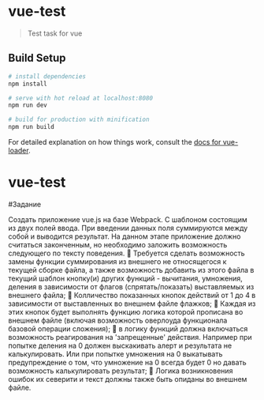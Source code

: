 # vue-test

> Test task for vue

## Build Setup

``` bash
# install dependencies
npm install

# serve with hot reload at localhost:8080
npm run dev

# build for production with minification
npm run build
```

For detailed explanation on how things work, consult the [docs for vue-loader](http://vuejs.github.io/vue-loader).
# vue-test

#Задание

Создать приложение vue.js на базе Webpack.
С шаблоном состоящим из двух полей ввода.
При введении данных поля суммируются между собой и выводится результат.
На данном этапе приложение должно считаться законченным, но необходимо заложить
возможность следующего по тексту поведения.
 Требуется сделать возможность замены функции суммирования из внешнего не
относящегося к текущей сборке файла, а также возможность добавить из этого
файла в текущий шаблон кнопкy(и) других функций - вычитания, умножения,
деления в зависимости от флагов (спрятать/показать) выставляемых из внешнего
файла;
 Колличество показанных кнопок действий от 1 до 4 в зависимости от выставленных
во внешнем файле флажков;
 Каждая из этих кнопок будет выполнять функцию логика которой прописана во
внешнем файле (включая возможность оверлоуда функционала базовой операции
сложения);
 в логику функций должна включаться возможность реагирования на
&#39;запрещенные&#39; действия. Например при попытке деления на 0 должен выскакивать
алерт и результата не калькулировать. Или при попытке умножения на 0
выкатывать предупреждение о том, что умножение на 0 всегда будет 0 но давать
возможность калькулировать результат;
 Логика возникновения ошибок их северити и текст должны также быть опиданы во
внешнем файле.
